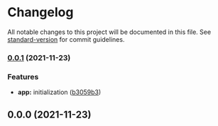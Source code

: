 # Changelog

All notable changes to this project will be documented in this file. See [standard-version](https://github.com/conventional-changelog/standard-version) for commit guidelines.

### [0.0.1](https://github.com/zollee60/nx-nest-react-test-project/compare/v0.0.0...v0.0.1) (2021-11-23)


### Features

* **app:** initialization ([b3059b3](https://github.com/zollee60/nx-nest-react-test-project/commit/b3059b3c6c5d807a68190457a1dea47c9f28ddaa))

## 0.0.0 (2021-11-23)
